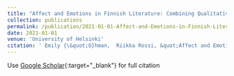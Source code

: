 ```yaml
---
title: "Affect and Emotions in Finnish Literature: Combining Qualitative and Quantitative Approach"
collection: publications
permalink: /publication/2021-01-01-Affect-and-Emotions-in-Finnish-Literature-Combining-Qualitative-and-Quantitative-Approach
date: 2021-01-01
venue: 'University of Helsinki'
citation: ' Emily {\&quot;O}hman,  Riikka Rossi, &quot;Affect and Emotions in Finnish Literature: Combining Qualitative and Quantitative Approach.&quot; University of Helsinki, 2021.'
---
```

Use [Google Scholar](https://scholar.google.com/scholar?q=Affect+and+Emotions+in+Finnish+Literature:+Combining+Qualitative+and+Quantitative+Approach){:target="_blank"} for full citation